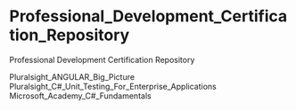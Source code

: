 # Professional_Development_Certification_Repository
Professional Development Certification Repository


Pluralsight_ANGULAR_Big_Picture </br>
Pluralsight_C#_Unit_Testing_For_Enterprise_Applications
</br>
Microsoft_Academy_C#_Fundamentals
